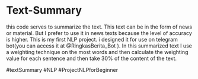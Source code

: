 # Text-Summary
this code serves to summarize the text. This text can be in the form of news or material. But I prefer to use it in news texts because the level of accuracy is higher. This is my first NLP project. i designed it for use on telegram bot(you can access it at @RingkasBerita_Bot ). In this summarized text I use a weighting technique on the most words and then calculate the weighting value for each sentence and then take 30% of the content of the text.

#textSummary #NLP #ProjectNLPforBeginner
